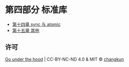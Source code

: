 # 第四部分 标准库

- [第十四章 sync 与 atomic](ch14sync/readme.md)
- [第十五章 其他](ch15other/readme.md)

## 许可

[Go under the hood](https://github.com/changkun/go-under-the-hood) | CC-BY-NC-ND 4.0 & MIT &copy; [changkun](https://changkun.de)
